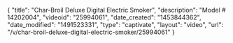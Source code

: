 {
    "title": "Char-Broil Deluxe Digital Electric Smoker",
    "description": "Model # 14202004",
    "videoid": "25994061",
    "date_created": "1453844362",
    "date_modified": "1491523331",
    "type": "captivate",
    "layout": "video",
    "url": "\/v\/char-broil-deluxe-digital-electric-smoker\/25994061"
}